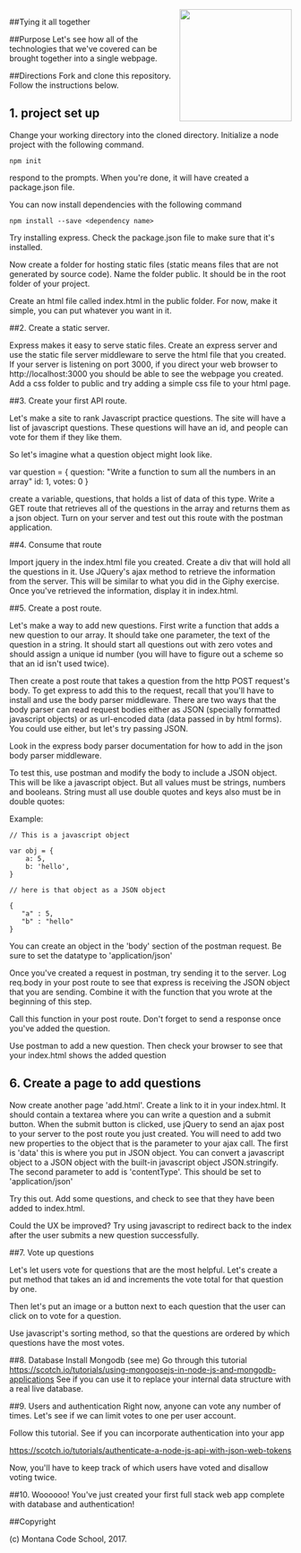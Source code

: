 <img src="http://montanacodeschool.com/wp-content/uploads/2015/06/MCS_LOGO_v1.png" width="200" align="right"/>

##Tying it all together

##Purpose
Let's see how all of the technologies that we've covered can be brought together into a single webpage.

##Directions
Fork and clone this repository. Follow the instructions below.

## 1. project set up 
Change your working directory into the cloned directory. Initialize a node project with the following command.

```
npm init
```
respond to the prompts. When you're done, it will have created a package.json file.

You can now install dependencies with the following command

```
npm install --save <dependency name>
```

Try installing express. Check the package.json file to make sure that it's installed.

Now create a folder for hosting static files (static means files that are not generated by source code). Name the folder public. It should be in the root folder of your project.

Create an html file called index.html in the public folder. For now, make it simple, you can put whatever you want in it.

##2. Create a static server.

Express makes it easy to serve static files. Create an express server and use the static file server middleware to serve the html file that you created. If your server is listening on port 3000, if you direct your web browser to http://localhost:3000 you should be able to see the webpage you created. Add a css folder to public and try adding a simple css file to your html page.

##3. Create your first API route.

Let's make a site to rank Javascript practice questions. The site will have a list of javascript questions. These questions will have an id, and people can vote for them if they like them.

So let's imagine what a question object might look like.

var question = {
	question: "Write a function to sum all the numbers in an array"
	id: 1,
	votes: 0
}

create a variable, questions, that holds a list of data of this type. Write a GET route that retrieves all of the questions in the array and returns them as a json object. Turn on your server and test out this route with the postman application.

##4. Consume that route

Import jquery in the index.html file you created. Create a div that will hold all the questions in it. Use JQuery's ajax method to retrieve the information from the server. This will be similar to what you did in the Giphy exercise. Once you've retrieved the information, display it in index.html.

##5. Create a post route.

Let's make a way to add new questions. First write a function that adds a new question to our array. It should take one parameter, the text of the question in a string. It should start all questions out with zero votes and should assign a unique id number (you will have to figure out a scheme so that an id isn't used twice).

Then create a post route that takes a question from the http POST request's body. To get express to add this to the request, recall that you'll have to install and use the body parser middleware. There are two ways that the body parser can read request bodies either as JSON (specially formatted javascript objects) or as url-encoded data (data passed in by html forms). You could use either, but let's try passing JSON.

Look in the express body parser documentation for how to add in the json body parser middleware.

To test this, use postman and modify the body to include a JSON object. This will be like a javascript object. But all values must be strings, numbers and booleans. String must all use double quotes and keys also must be in double quotes:

Example:

```
// This is a javascript object

var obj = {
	a: 5,
	b: 'hello',
}

// here is that object as a JSON object

{
   "a" : 5,
   "b" : "hello"
}
```
You can create an object in the 'body' section of the postman request. Be sure to set the datatype to 'application/json'

Once you've created a request in postman, try sending it to the server. Log req.body in your post route to see that express is receiving the JSON object that you are sending. Combine it with the function that you wrote at the beginning of this step.

Call this function in your post route. Don't forget to send a response once you've added the question.

Use postman to add a new question. Then check your browser to see that your index.html shows the added question

## 6. Create a page to add questions

Now create another page 'add.html'. Create a link to it in your index.html. It should contain a textarea where you can write a question and a submit button. When the submit button is clicked, use jQuery to send an ajax post to your server to the post route you just created. You will need to add two new properties to the object that is the parameter to your ajax call. The first is 'data' this is where you put in JSON object. You can convert a javascript object to a JSON object with the built-in javascript object JSON.stringify. The second parameter to add is 'contentType'. This should be set to 'application/json'

Try this out. Add some questions, and check to see that they have been added to index.html.

Could the UX be improved? Try using javascript to redirect back to the index after the user submits a new question successfully.

##7. Vote up questions

Let's let users vote for questions that are the most helpful. Let's create a put method that takes an id and increments the vote total for that question by one.

Then let's put an image or a button next to each question that the user can click on to vote for a question.

Use javascript's sorting method, so that the questions are ordered by which questions have the most votes.

##8. Database
Install Mongodb (see me)
Go through this tutorial 
https://scotch.io/tutorials/using-mongoosejs-in-node-js-and-mongodb-applications
See if you can use it to replace your internal data structure with a real live database.

##9. Users and authentication
Right now, anyone can vote any number of times. Let's see if we can limit votes to one per user account.

Follow this tutorial. See if you can incorporate authentication into your app

https://scotch.io/tutorials/authenticate-a-node-js-api-with-json-web-tokens

Now, you'll have to keep track of which users have voted and disallow voting twice.

##10. Woooooo!
You've just created your first full stack web app complete with database and authentication!

##Copyright

(c) Montana Code School, 2017.